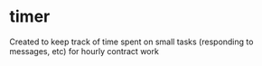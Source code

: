 # timer
Created to keep track of time spent on small tasks (responding to messages, etc) for hourly contract work
